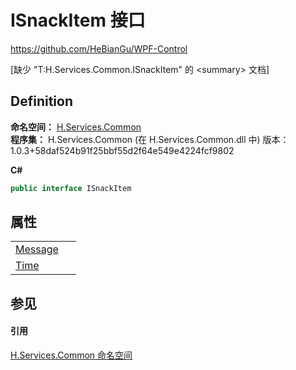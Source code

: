 # ISnackItem 接口
https://github.com/HeBianGu/WPF-Control

\[缺少 "T:H.Services.Common.ISnackItem" 的 &lt;summary&gt; 文档\]



## Definition
**命名空间：** <a href="b9cdd84f-6623-a51a-f53b-465103ced202">H.Services.Common</a>  
**程序集：** H.Services.Common (在 H.Services.Common.dll 中) 版本：1.0.3+58daf524b91f25bbf55d2f64e549e4224fcf9802

**C#**
``` C#
public interface ISnackItem
```



## 属性
<table>
<tr>
<td><a href="321106cb-17ce-f778-0e6b-a008b204dc51">Message</a></td>
<td> </td></tr>
<tr>
<td><a href="9b606a10-fe76-b4bc-685a-219005772c08">Time</a></td>
<td> </td></tr>
</table>

## 参见


#### 引用
<a href="b9cdd84f-6623-a51a-f53b-465103ced202">H.Services.Common 命名空间</a>  
